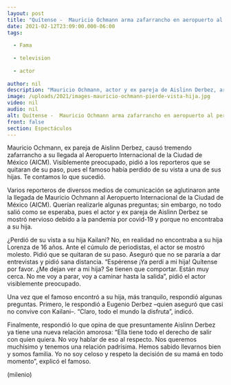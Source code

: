 ```yaml
---
layout: post
title: "Quítense -  Mauricio Ochmann arma zafarrancho en aeropuerto al perder de vista a su hija"
date: 2021-02-12T23:09:00.000-06:00
tags:
  
  - Fama
  
  - television
  
  - actor
  
author: nil
description: "Mauricio Ochmann, actor y ex pareja de Aislinn Derbez, armó una persecución a su llegada al Aeropuerto de la Ciudad de México debido a que no encontraba a su hija. "
image: /uploads/2021/images-mauricio-ochmann-pierde-vista-hija.jpg
video: nil
audio: nil
alt: Quítense -  Mauricio Ochmann arma zafarrancho en aeropuerto al perder de vista a su hija
front: false
section: Espectáculos
---
```


Mauricio Ochmann, ex pareja de Aislinn Derbez, causó tremendo zafarrancho a su llegada al Aeropuerto Internacional de la Ciudad de México (AICM). Visiblemente preocupado, pidió a los reporteros que se quitaran de su paso, pues el famoso había perdido de su vista a una de sus hijas. Te contamos lo que sucedió. 

Varios reporteros de diversos medios de comunicación se aglutinaron ante la llegada de Mauricio Ochmann al Aeropuerto Internacional de la Ciudad de México (AICM). Querían realizarle algunas preguntas; sin embargo, no todo salió como se esperaba, pues el actor y ex pareja de Aislinn Derbez se mostró nervioso debido a la pandemia por covid-19 y porque no encontraba a su hija. 

¿Perdió de su vista a su hija Kailani? No, en realidad no encontraba a su hija Lorenza de 16 años. Ante el cúmulo de periodistas, el actor se mostró molesto. Pidió que se quitaran de su paso. Aseguró que no se pararía a dar entrevistas y pidió sana distancia. 
“Espérense ¡Ya perdí a mi hija! Quítense por favor. ¿Me dejan ver a mi hija? Se tienen que comportar. Están muy cerca. No me voy a parar, voy a caminar hasta la salida”, pidió el actor visiblemente preocupado. 

Una vez que el famoso encontró a su hija, más tranquilo, respondió algunas preguntas. Primero, le respondió a Eugenio Derbez –quien aseguró que casi no convive con Kailani–. 
“Claro, todo el mundo la disfruta”, indicó. 

Finalmente, respondió lo que opina de que presuntamente Aislinn Derbez ya tiene una nueva relación amorosa:  “Ella tiene todo el derecho de salir con quien quiera. No voy hablar de eso al respecto. Nos queremos muchísimo y tenemos una relación padrísima. Hemos sabido llevarnos bien y somos familia. Yo no soy celoso y respeto la decisión de su mamá en todo momento”, explicó el famoso.

(milenio)